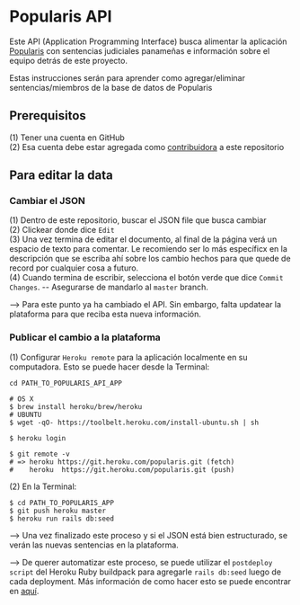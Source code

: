 # Popularis API

Este API (Application Programming Interface) busca alimentar la aplicación [Popularis](http://popularis.herokuapp.com) con sentencias judiciales panameñas e información sobre el equipo detrás de este proyecto.

Estas instrucciones serán para aprender como agregar/eliminar sentencias/miembros de la base de datos de Popularis

## Prerequisitos

(1) Tener una cuenta en GitHub <br>
(2) Esa cuenta debe estar agregada como [contribuidora](https://github.com/juliet-tech/popularis-api/settings/collaboration) a este repositorio

## Para editar la data

### Cambiar el JSON

(1) Dentro de este repositorio, buscar el JSON file que busca cambiar <br>
(2) Clickear donde dice `Edit` <br>
(3) Una vez termina de editar el documento, al final de la página verá un espacio de texto para comentar. Le recomiendo ser lo más específicx en la descripción que se escriba ahí sobre los cambio hechos para que quede de record por cualquier cosa a futuro. <br>
(4) Cuando termina de escribir, selecciona el botón verde que dice `Commit Changes`. -- Asegurarse de mandarlo al `master` branch. <br>

--> Para este punto ya ha cambiado el API. Sin embargo, falta updatear la plataforma para que reciba esta nueva información.

### Publicar el cambio a la plataforma

(1) Configurar `Heroku remote` para la aplicación localmente en su computadora. Esto se puede hacer desde la Terminal:

```
cd PATH_TO_POPULARIS_API_APP

# OS X
$ brew install heroku/brew/heroku
# UBUNTU
$ wget -qO- https://toolbelt.heroku.com/install-ubuntu.sh | sh

$ heroku login

$ git remote -v
# => heroku https://git.heroku.com/popularis.git (fetch)
#    heroku  https://git.heroku.com/popularis.git (push)
```

(2) En la Terminal:

```
$ cd PATH_TO_POPULARIS_APP
$ git push heroku master
$ heroku run rails db:seed
```

--> Una vez finalizado este proceso y si el JSON está bien estructurado, se verán las nuevas sentencias en la plataforma.

--> De querer automatizar este proceso, se puede utilizar el `postdeploy script` del Heroku Ruby buildpack para agregarle `rails db:seed` luego de cada deployment. Más información de como hacer esto se puede encontrar en [aquí](https://devcenter.heroku.com/articles/github-integration-review-apps#the-postdeploy-script).

